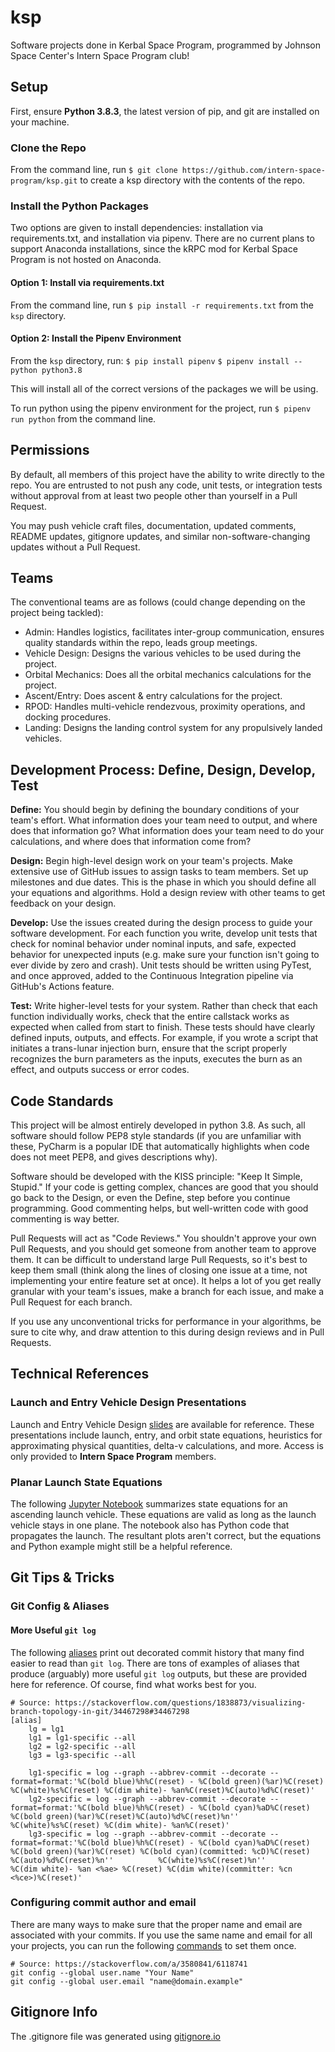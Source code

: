 # ksp
Software projects done in Kerbal Space Program, programmed by Johnson Space Center's Intern Space Program club!

## Setup
First, ensure **Python 3.8.3**, the latest version of pip, and git are installed on your machine.

### Clone the Repo
From the command line, run `$ git clone https://github.com/intern-space-program/ksp.git` to create a ksp directory with the contents of the repo.

### Install the Python Packages
Two options are given to install dependencies: installation via requirements.txt, and installation via pipenv. There are no current plans to support Anaconda installations, since the kRPC mod for Kerbal Space Program is not hosted on Anaconda.

#### Option 1: Install via requirements.txt
From the command line, run `$ pip install -r requirements.txt` from the `ksp` directory.

#### Option 2: Install the Pipenv Environment
From the `ksp` directory, run:
`$ pip install pipenv`
`$ pipenv install --python python3.8`

This will install all of the correct versions of the packages we will be using.

To run python using the pipenv environment for the project, run `$ pipenv run python` from the command line.

## Permissions
By default, all members of this project have the ability to write directly to the repo. You are entrusted to not push any code, unit tests, or integration tests without approval from at least two people other than yourself in a Pull Request.

You may push vehicle craft files, documentation, updated comments, README updates, gitignore updates, and similar non-software-changing updates without a Pull Request.

## Teams
The conventional teams are as follows (could change depending on the project being tackled):
- Admin: Handles logistics, facilitates inter-group communication, ensures quality standards within the repo, leads group meetings.
- Vehicle Design: Designs the various vehicles to be used during the project.
- Orbital Mechanics: Does all the orbital mechanics calculations for the project.
- Ascent/Entry: Does ascent & entry calculations for the project.
- RPOD: Handles multi-vehicle rendezvous, proximity operations, and docking procedures.
- Landing: Designs the landing control system for any propulsively landed vehicles.

## Development Process: Define, Design, Develop, Test
**Define:** You should begin by defining the boundary conditions of your team's effort. What information does your team need to output, and where does that information go? What information does your team need to do your calculations, and where does that information come from?

**Design:** Begin high-level design work on your team's projects. Make extensive use of GitHub issues to assign tasks to team members. Set up milestones and due dates. This is the phase in which you should define all your equations and algorithms. Hold a design review with other teams to get feedback on your design.

**Develop:** Use the issues created during the design process to guide your software development. For each function you write, develop unit tests that check for nominal behavior under nominal inputs, and safe, expected behavior for unexpected inputs (e.g. make sure your function isn't going to ever divide by zero and crash). Unit tests should be written using PyTest, and once approved, added to the Continuous Integration pipeline via GitHub's Actions feature.

**Test:** Write higher-level tests for your system. Rather than check that each function individually works, check that the entire callstack works as expected when called from start to finish. These tests should have clearly defined inputs, outputs, and effects. For example, if you wrote a script that initiates a trans-lunar injection burn, ensure that the script properly recognizes the burn parameters as the inputs, executes the burn as an effect, and outputs success or error codes.

## Code Standards
This project will be almost entirely developed in python 3.8. As such, all software should follow PEP8 style standards (if you are unfamiliar with these, PyCharm is a popular IDE that automatically highlights when code does not meet PEP8, and gives descriptions why).

Software should be developed with the KISS principle: "Keep It Simple, Stupid." If your code is getting complex, chances are good that you should go back to the Design, or even the Define, step before you continue programming. Good commenting helps, but well-written code with good commenting is way better.

Pull Requests will act as "Code Reviews." You shouldn't approve your own Pull Requests, and you should get someone from another team to approve them. It can be difficult to understand large Pull Requests, so it's best to keep them small (think along the lines of closing one issue at a time, not implementing your entire feature set at once). It helps a lot of you get really granular with your team's issues, make a branch for each issue, and make a Pull Request for each branch.

If you use any unconventional tricks for performance in your algorithms, be sure to cite why, and draw attention to this during design reviews and in Pull Requests.

## Technical References

### Launch and Entry Vehicle Design Presentations
Launch and Entry Vehicle Design [slides](https://github.com/intern-space-program/ref/blob/master/Course-Slides/Launch-Entry-Design) are available for reference. These presentations include launch, entry, and orbit state equations, heuristics for approximating physical quantities, delta-v calculations, and more. Access is only provided to __Intern Space Program__ members.

### Planar Launch State Equations
The following [Jupyter Notebook](https://gist.github.com/cadojo/31b76538ed1452ec7450ccf9ff1f948f) summarizes state equations for an ascending launch vehicle. These equations are valid as long as the launch vehicle stays in one plane. The notebook also has Python code that propagates the launch. The resultant plots aren't correct, but the equations and Python example might still be a helpful reference. 

## Git Tips & Tricks

### Git Config & Aliases

#### More Useful `git log`

The following [aliases](https://stackoverflow.com/questions/1838873/visualizing-branch-topology-in-git/34467298#34467298) print out decorated commit history that many find easier to read than `git log`. There are tons of examples of aliases that produce (arguably) more useful `git log` outputs, but these are provided here for reference. Of course, find what works best for you.

```
# Source: https://stackoverflow.com/questions/1838873/visualizing-branch-topology-in-git/34467298#34467298
[alias]
    lg = lg1
    lg1 = lg1-specific --all
    lg2 = lg2-specific --all
    lg3 = lg3-specific --all

    lg1-specific = log --graph --abbrev-commit --decorate --format=format:'%C(bold blue)%h%C(reset) - %C(bold green)(%ar)%C(reset) %C(white)%s%C(reset) %C(dim white)- %an%C(reset)%C(auto)%d%C(reset)'
    lg2-specific = log --graph --abbrev-commit --decorate --format=format:'%C(bold blue)%h%C(reset) - %C(bold cyan)%aD%C(reset) %C(bold green)(%ar)%C(reset)%C(auto)%d%C(reset)%n''          %C(white)%s%C(reset) %C(dim white)- %an%C(reset)'
    lg3-specific = log --graph --abbrev-commit --decorate --format=format:'%C(bold blue)%h%C(reset) - %C(bold cyan)%aD%C(reset) %C(bold green)(%ar)%C(reset) %C(bold cyan)(committed: %cD)%C(reset) %C(auto)%d%C(reset)%n''          %C(white)%s%C(reset)%n''          %C(dim white)- %an <%ae> %C(reset) %C(dim white)(committer: %cn <%ce>)%C(reset)'
```

### Configuring commit author and email

There are many ways to make sure that the proper name and email are associated with your commits. If you use the same name and email for all your projects, you can run the following [commands](https://stackoverflow.com/a/3580841/6118741) to set them once.

```
# Source: https://stackoverflow.com/a/3580841/6118741
git config --global user.name "Your Name"
git config --global user.email "name@domain.example"
``` 

## Gitignore Info
The .gitignore file was generated using [gitignore.io](https://www.toptal.com/developers/gitignore)

